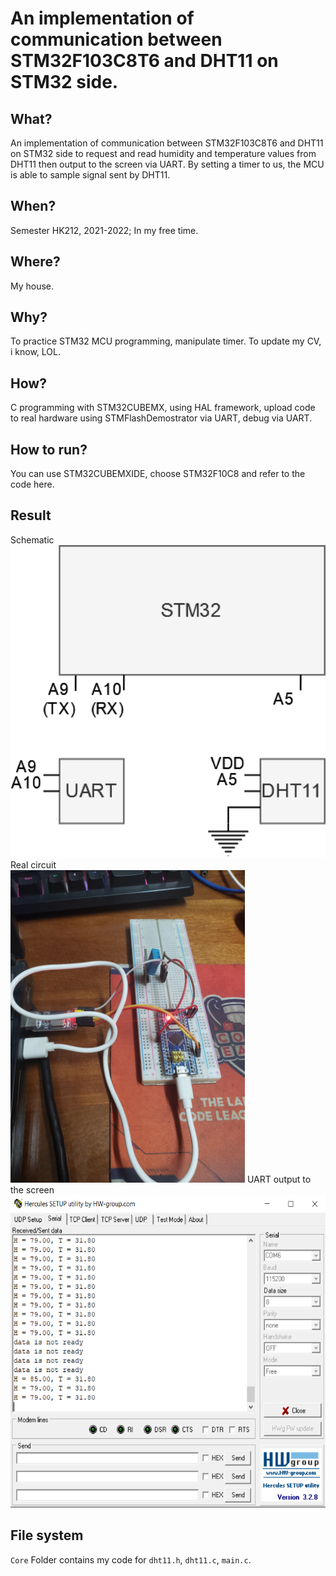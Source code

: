 # An implementation of communication between STM32F103C8T6 and DHT11 on STM32 side.

## What?
An implementation of communication between STM32F103C8T6 and DHT11 on STM32 side to request and read humidity and temperature values from DHT11 then output to the screen via UART. By setting a timer to us, the MCU is able to sample signal sent by DHT11.

## When?
Semester HK212, 2021-2022; In my free time.

## Where?
My house.

## Why?
To practice STM32 MCU programming, manipulate timer. 
To update my CV, i know, LOL.

## How?
C programming with STM32CUBEMX, using HAL framework, upload code to real hardware using STMFlashDemostrator via UART, debug via UART.

## How to run?
You can use STM32CUBEMXIDE, choose STM32F10C8 and refer to the code here.

## Result
Schematic  
<img src="https://github.com/goriummaximum/stm32f103-dht11/blob/main/images/schematic.png" height="500">
Real circuit  
<img src="https://github.com/goriummaximum/stm32f103-dht11/blob/main/images/real_circuit.jpg" height="500">
UART output to the screen  
<img src="https://github.com/goriummaximum/stm32f103-dht11/blob/main/images/print.PNG" height="500">

## File system
`Core` Folder contains my code for `dht11.h`, `dht11.c`, `main.c`. 
